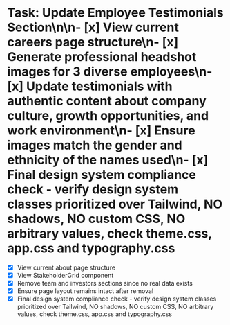 # Task: Update Employee Testimonials Section\n\n- [x] View current careers page structure\n- [x] Generate professional headshot images for 3 diverse employees\n- [x] Update testimonials with authentic content about company culture, growth opportunities, and work environment\n- [x] Ensure images match the gender and ethnicity of the names used\n- [x] Final design system compliance check - verify design system classes prioritized over Tailwind, NO shadows, NO custom CSS, NO arbitrary values, check theme.css, app.css and typography.css

- [x] View current about page structure
- [x] View StakeholderGrid component
- [x] Remove team and investors sections since no real data exists
- [x] Ensure page layout remains intact after removal
- [x] Final design system compliance check - verify design system classes prioritized over Tailwind, NO shadows, NO custom CSS, NO arbitrary values, check theme.css, app.css and typography.css
